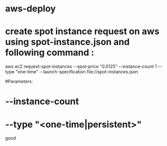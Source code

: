 # aws-deploy
# create spot instance request on aws using spot-instance.json and following command : 

aws ec2 request-spot-instances --spot-price "0.0125" --instance-count 1 --type "one-time" --launch-specification file://spot-instances.json

#Parameters:
# --instance-count <number of instances you want to deploy>
# --type "<one-time|persistent>"

 good 
  
